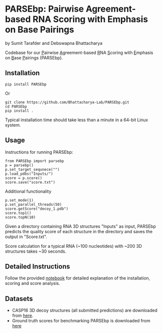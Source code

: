 # PARSEbp: Pairwise Agreement-based RNA Scoring with Emphasis on Base Pairings

by Sumit Tarafder and Debswapna Bhattacharya

Codebase for our <ins>P</ins>airwise <ins>A</ins>greement-based <ins>R</ins>NA <ins>S</ins>coring with <ins>E</ins>mphasis on <ins>B</ins>ase <ins>P</ins>airings (PARSEbp).

## Installation
```
pip install PARSEbp
```

Or

```
git clone https://github.com/Bhattacharya-Lab/PARSEbp.git
cd PARSEbp
pip install .
```

Typical installation time should take less than a minute in a 64-bit Linux system.

## Usage

Instructions for running PARSEbp:

```
from PARSEbp import parsebp
p = parsebp()
p.set_target_sequnece("")
p.load_pdbs("Inputs/")
score = p.score()
score.save("score.txt")
```

Additional functionality

```
p.set_mode(1)
p.set_parallel_threads(50)
score.getScore("decoy_1.pdb")
score.top1()
score.topN(10)
```

Given a directory containing RNA 3D structures "Inputs" as input, PARSEbp predicts the quality score of each structure in the directory and saves the output in "Score.txt".

Score calculation for a typical RNA (~100 nucleotides) with ~200 3D structures takes ~30 seconds.

## Detailed Instructions

Follow the provided [notebook](./PARSEbp_colab.ipynb) for detailed explanation of the installation, scoring and score analysis.

## Datasets

- CASP16 3D decoy structures (all submitted predictions) are downloaded from [here](https://predictioncenter.org/download_area/CASP16/predictions/RNA/). 
- Ground truth scores for benchmarking PARSEbp is downloaded from [here](https://predictioncenter.org/casp16/results.cgi?tr_type=rna)

